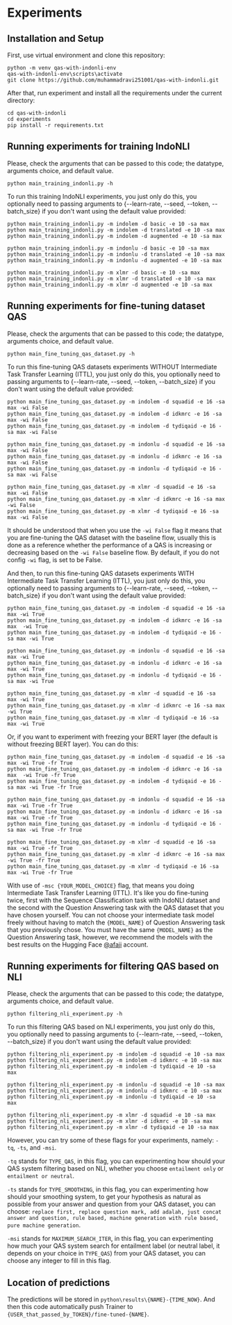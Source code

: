 # Experiments

## Installation and Setup

First, use virtual environment and clone this repository:
```
python -m venv qas-with-indonli-env
qas-with-indonli-env\scripts\activate
git clone https://github.com/muhammadravi251001/qas-with-indonli.git
```

After that, run experiment and install all the requirements under the current directory:
```
cd qas-with-indonli
cd experiments
pip install -r requirements.txt
```

## Running experiments for training IndoNLI

Please, check the arguments that can be passed to this code; the datatype, arguments choice, and default value.
```
python main_training_indonli.py -h
```

To run this training IndoNLI experiments, you just only do this, you optionally need to passing arguments to {--learn-rate, --seed, --token, --batch_size} if you don't want using the default value provided:
```
python main_training_indonli.py -m indolem -d basic -e 10 -sa max
python main_training_indonli.py -m indolem -d translated -e 10 -sa max
python main_training_indonli.py -m indolem -d augmented -e 10 -sa max

python main_training_indonli.py -m indonlu -d basic -e 10 -sa max
python main_training_indonli.py -m indonlu -d translated -e 10 -sa max
python main_training_indonli.py -m indonlu -d augmented -e 10 -sa max

python main_training_indonli.py -m xlmr -d basic -e 10 -sa max
python main_training_indonli.py -m xlmr -d translated -e 10 -sa max
python main_training_indonli.py -m xlmr -d augmented -e 10 -sa max
```

## Running experiments for fine-tuning dataset QAS

Please, check the arguments that can be passed to this code; the datatype, arguments choice, and default value.
```
python main_fine_tuning_qas_dataset.py -h
```

To run this fine-tuning QAS datasets experiments WITHOUT Intermediate Task Transfer Learning (ITTL), you just only do this, you optionally need to passing arguments to {--learn-rate, --seed, --token, --batch_size} if you don't want using the default value provided:
```
python main_fine_tuning_qas_dataset.py -m indolem -d squadid -e 16 -sa max -wi False
python main_fine_tuning_qas_dataset.py -m indolem -d idkmrc -e 16 -sa max -wi False
python main_fine_tuning_qas_dataset.py -m indolem -d tydiqaid -e 16 -sa max -wi False

python main_fine_tuning_qas_dataset.py -m indonlu -d squadid -e 16 -sa max -wi False
python main_fine_tuning_qas_dataset.py -m indonlu -d idkmrc -e 16 -sa max -wi False
python main_fine_tuning_qas_dataset.py -m indonlu -d tydiqaid -e 16 -sa max -wi False

python main_fine_tuning_qas_dataset.py -m xlmr -d squadid -e 16 -sa max -wi False
python main_fine_tuning_qas_dataset.py -m xlmr -d idkmrc -e 16 -sa max -wi False
python main_fine_tuning_qas_dataset.py -m xlmr -d tydiqaid -e 16 -sa max -wi False
```

It should be understood that when you use the `-wi False` flag it means that you are fine-tuning the QAS dataset with the baseline flow, usually this is done as a reference whether the performance of a QAS is increasing or decreasing based on the `-wi False` baseline flow. By default, if you do not config `-wi` flag, is set to be False.

And then, to run this fine-tuning QAS datasets experiments WITH Intermediate Task Transfer Learning (ITTL), you just only do this, you optionally need to passing arguments to {--learn-rate, --seed, --token, --batch_size} if you don't want using the default value provided:
```
python main_fine_tuning_qas_dataset.py -m indolem -d squadid -e 16 -sa max -wi True
python main_fine_tuning_qas_dataset.py -m indolem -d idkmrc -e 16 -sa max  -wi True
python main_fine_tuning_qas_dataset.py -m indolem -d tydiqaid -e 16 -sa max -wi True

python main_fine_tuning_qas_dataset.py -m indonlu -d squadid -e 16 -sa max -wi True
python main_fine_tuning_qas_dataset.py -m indonlu -d idkmrc -e 16 -sa max -wi True
python main_fine_tuning_qas_dataset.py -m indonlu -d tydiqaid -e 16 -sa max -wi True

python main_fine_tuning_qas_dataset.py -m xlmr -d squadid -e 16 -sa max -wi True
python main_fine_tuning_qas_dataset.py -m xlmr -d idkmrc -e 16 -sa max -wi True
python main_fine_tuning_qas_dataset.py -m xlmr -d tydiqaid -e 16 -sa max -wi True
```

Or, if you want to experiment with freezing your BERT layer (the default is without freezing BERT layer). You can do this:
```
python main_fine_tuning_qas_dataset.py -m indolem -d squadid -e 16 -sa max -wi True -fr True
python main_fine_tuning_qas_dataset.py -m indolem -d idkmrc -e 16 -sa max  -wi True -fr True
python main_fine_tuning_qas_dataset.py -m indolem -d tydiqaid -e 16 -sa max -wi True -fr True

python main_fine_tuning_qas_dataset.py -m indonlu -d squadid -e 16 -sa max -wi True -fr True
python main_fine_tuning_qas_dataset.py -m indonlu -d idkmrc -e 16 -sa max -wi True -fr True
python main_fine_tuning_qas_dataset.py -m indonlu -d tydiqaid -e 16 -sa max -wi True -fr True

python main_fine_tuning_qas_dataset.py -m xlmr -d squadid -e 16 -sa max -wi True -fr True
python main_fine_tuning_qas_dataset.py -m xlmr -d idkmrc -e 16 -sa max -wi True -fr True
python main_fine_tuning_qas_dataset.py -m xlmr -d tydiqaid -e 16 -sa max -wi True -fr True
```

With use of `-msc {YOUR_MODEL_CHOICE}` flag, that means you doing Intermediate Task Transfer Learning (ITTL). It's like you do fine-tuning twice, first with the Sequence Classification task with IndoNLI dataset and the second with the Question Answering task with the QAS dataset that you have chosen yourself. You can not choose your intermediate task model freely without having to match the `{MODEL_NAME}` of Question Answering task that you previously chose. You must have the same `{MODEL_NAME}` as the Question Answering task, however, we recommend the models with the best results on the Hugging Face [@afaji](https://huggingface.co/afaji) account.

## Running experiments for filtering QAS based on NLI

Please, check the arguments that can be passed to this code; the datatype, arguments choice, and default value.
```
python filtering_nli_experiment.py -h
```

To run this filtering QAS based on NLI experiments, you just only do this, you optionally need to passing arguments to {--learn-rate, --seed, --token, --batch_size} if you don't want using the default value provided:
```
python filtering_nli_experiment.py -m indolem -d squadid -e 10 -sa max
python filtering_nli_experiment.py -m indolem -d idkmrc -e 10 -sa max
python filtering_nli_experiment.py -m indolem -d tydiqaid -e 10 -sa max

python filtering_nli_experiment.py -m indonlu -d squadid -e 10 -sa max
python filtering_nli_experiment.py -m indonlu -d idkmrc -e 10 -sa max
python filtering_nli_experiment.py -m indonlu -d tydiqaid -e 10 -sa max

python filtering_nli_experiment.py -m xlmr -d squadid -e 10 -sa max
python filtering_nli_experiment.py -m xlmr -d idkmrc -e 10 -sa max
python filtering_nli_experiment.py -m xlmr -d tydiqaid -e 10 -sa max
```

However, you can try some of these flags for your experiments, namely: `-tq`, `-ts`, and `-msi`. 

`-tq` stands for `TYPE_QAS`, in this flag, you can experimenting how should your QAS system filtering based on NLI, whether you choose `entailment only` or `entailment or neutral`. 

`-ts` stands for `TYPE_SMOOTHING`, in this flag, you can experimenting how should your smoothing system, to get your hypothesis as natural as possible from your answer and question from your QAS dataset, you can choose: `replace first, replace question mark, add adalah, just concat answer and question, rule based, machine generation with rule based, pure machine generation`. 

`-msi` stands for `MAXIMUM_SEARCH_ITER`, in this flag, you can experimenting how much your QAS system search for entailment label (or neutral label, it depends on your choice in `TYPE_QAS`) from your QAS dataset, you can choose any integer to fill in this flag.

## Location of predictions

The predictions will be stored in `python\results\{NAME}-{TIME_NOW}`. And then this code automatically push Trainer to `{USER_that_passed_by_TOKEN}/fine-tuned-{NAME}`.
